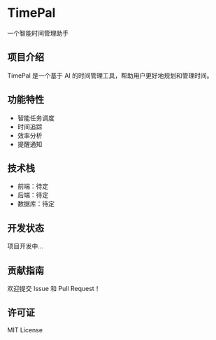 # TimePal

一个智能时间管理助手

## 项目介绍

TimePal 是一个基于 AI 的时间管理工具，帮助用户更好地规划和管理时间。

## 功能特性

- 智能任务调度
- 时间追踪
- 效率分析
- 提醒通知

## 技术栈

- 前端：待定
- 后端：待定
- 数据库：待定

## 开发状态

项目开发中...

## 贡献指南

欢迎提交 Issue 和 Pull Request！

## 许可证

MIT License